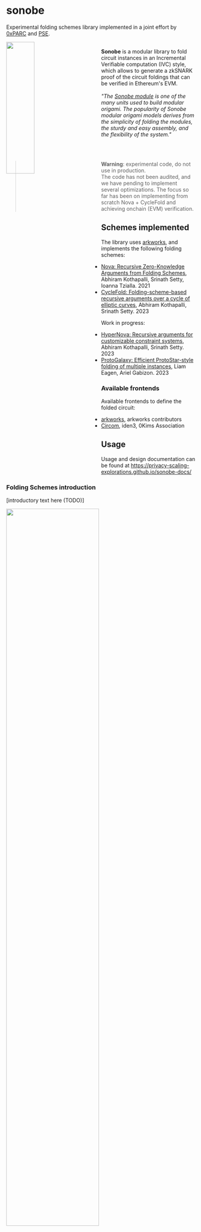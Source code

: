 # sonobe

Experimental folding schemes library implemented in a joint effort by [0xPARC](https://0xparc.org/) and [PSE](https://pse.dev).


<img align="left" style="width:30%;min-width:250px;" src="https://privacy-scaling-explorations.github.io/sonobe-docs/imgs/sonobe.png">

<br>
<b>Sonobe</b> is a modular library to fold circuit instances in an Incremental Verifiable computation (IVC) style, which allows to generate a zkSNARK proof of the circuit foldings that can be verified in Ethereum's EVM.
<br><br>
<i>"The <a href="https://en.wikipedia.org/wiki/Sonobe">Sonobe module</a> is one of the many units used to build modular origami. The popularity of Sonobe modular origami models derives from the simplicity of folding the modules, the sturdy and easy assembly, and the flexibility of the system."</i>

<br><br>

> **Warning**: experimental code, do not use in production.<br>
> The code has not been audited, and we have pending to implement several optimizations. The focus so far has been on implementing from scratch Nova + CycleFold and achieving onchain (EVM) verification.

## Schemes implemented
The library uses [arkworks](https://github.com/arkworks-rs), and implements the following folding schemes:

- [Nova: Recursive Zero-Knowledge Arguments from Folding Schemes](https://eprint.iacr.org/2021/370.pdf), Abhiram Kothapalli, Srinath Setty, Ioanna Tzialla. 2021
- [CycleFold: Folding-scheme-based recursive arguments over a cycle of elliptic curves](https://eprint.iacr.org/2023/1192.pdf), Abhiram Kothapalli, Srinath Setty. 2023

Work in progress:

- [HyperNova: Recursive arguments for customizable constraint systems](https://eprint.iacr.org/2023/573.pdf), Abhiram Kothapalli, Srinath Setty. 2023
- [ProtoGalaxy: Efficient ProtoStar-style folding of multiple instances](https://eprint.iacr.org/2023/1106.pdf), Liam Eagen, Ariel Gabizon. 2023

### Available frontends
Available frontends to define the folded circuit:

- [arkworks](https://github.com/arkworks-rs), arkworks contributors
- [Circom](https://github.com/iden3/circom), iden3, 0Kims Association

## Usage
Usage and design documentation can be found at https://privacy-scaling-explorations.github.io/sonobe-docs/

### Folding Schemes introduction

[introductory text here (TODO)]

<img src="https://privacy-scaling-explorations.github.io/sonobe-docs/imgs/folding-main-idea-diagram.png" style="width:70%;" />

### Overview of sonobe
Suppose that the user inputs a circuit that follows the IVC structure, chooses which Folding Scheme to use (eg. Nova), and which Decider (eg. Spartan over Pasta curve).

Later the user can for example change with few code changes the Folding Scheme being used (eg. switch to ProtoGalaxy) and also the Decider (eg. Groth16 over bn254), so the final proof can be verified in an Ethereum smart contract.

![](https://privacy-scaling-explorations.github.io/sonobe-docs/imgs/sonobe-lib-pipeline.png)

Complete examples can be found at [folding-schemes/examples](https://github.com/privacy-scaling-explorations/sonobe/tree/main/folding-schemes/examples)


Check out [Sonobe docs](https://privacy-scaling-explorations.github.io/sonobe-docs/) for more details on usage and design.


## License
https://github.com/privacy-scaling-explorations/sonobe/blob/main/LICENSE

[TODO: add references to
- arkworks
- Espresso code regarding the multilinear 'virtual polynomial' and SumCheck used in HyperNova
- Solidity KZG & Groth16 original adapted code
    - Groth16: Jordi Baylina
    - KZG10: weijiekoh
    - Templating: Han
- People who helped us: Srinath Setty, Lev57, Matej (Lurk), Adrien (Lurk), Wyatt Benno, Nikkolas TODO
]
